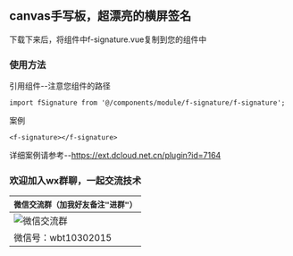 ## canvas手写板，超漂亮的横屏签名

下载下来后，将组件中f-signature.vue复制到您的组件中


### 使用方法

引用组件--注意您组件的路径
```
import fSignature from '@/components/module/f-signature/f-signature';
```

案例

```
<f-signature></f-signature>
```
详细案例请参考--https://ext.dcloud.net.cn/plugin?id=7164

### 欢迎加入wx群聊，一起交流技术

| `微信交流群（加我好友备注"进群"）`                  |
|--------------------------- |
|![微信交流群](https://img02.163.gg/img/1/19/33/61/1193361-dtzzkprpse.jpg!YM0000)|
|微信号：wbt10302015|
